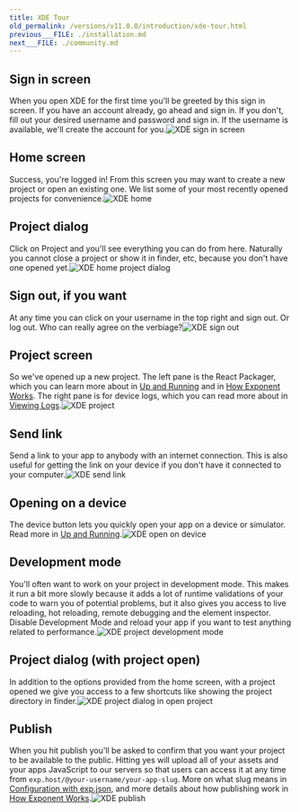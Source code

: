 ```yaml
---
title: XDE Tour
old_permalink: /versions/v11.0.0/introduction/xde-tour.html
previous___FILE: ./installation.md
next___FILE: ./community.md
---
```


## Sign in screen

When you open XDE for the first time you'll be greeted by this sign in screen. If you have an account already, go ahead and sign in. If you don't, fill out your desired username and password and sign in. If the username is available, we'll create the account for you.![XDE sign in screen](./xde-signin.png)

## Home screen

Success, you're logged in! From this screen you may want to create a new project or open an existing one. We list some of your most recently opened projects for convenience.![XDE home](./xde-signin-success.png)

## Project dialog

Click on Project and you'll see everything you can do from here. Naturally you cannot close a project or show it in finder, etc, because you don't have one opened yet.![XDE home project dialog](./xde-project-dialog.png)

## Sign out, if you want

At any time you can click on your username in the top right and sign out. Or log out. Who can really agree on the verbiage?![XDE sign out](./xde-signout.png)

## Project screen

So we've opened up a new project. The left pane is the React Packager, which you can learn more about in [Up and Running](/versions/latest/guides/up-and-running#up-and-running) and in [How Exponent Works](/versions/latest/guides/how-exponent-works#how-exponent-works). The right pane is for device logs, which you can read more about in [Viewing Logs](/versions/latest/guides/logging#logging).![XDE project](./xde-project-opened.png)

## Send link

Send a link to your app to anybody with an internet connection. This is also useful for getting the link on your device if you don't have it connected to your computer.![XDE send link](./xde-send-link.png)

## Opening on a device

The device button lets you quickly open your app on a device or simulator. Read more in [Up and Running](/versions/latest/guides/up-and-running#up-and-running).![XDE open on device](./xde-device.png)

## Development mode

You'll often want to work on your project in development mode. This makes it run a bit more slowly because it adds a lot of runtime validations of your code to warn you of potential problems, but it also gives you access to live reloading, hot reloading, remote debugging and the element inspector. Disable Development Mode and reload your app if you want to test anything related to performance.![XDE project development mode](./xde-development-mode.png)

## Project dialog (with project open)

In addition to the options provided from the home screen, with a project opened we give you access to a few shortcuts like showing the project directory in finder.![XDE project dialog in open project](./xde-project-opened.png)

## Publish

When you hit publish you'll be asked to confirm that you want your project to be available to the public. Hitting yes will upload all of your assets and your apps JavaScript to our servers so that users can access it at any time from `exp.host/@your-username/your-app-slug`. More on what slug means in [Configuration with exp.json](/versions/latest/guides/configuration#exp), and more details about how publishing work in [How Exponent Works](/versions/latest/guides/how-exponent-works#how-exponent-works).![XDE publish](./xde-publish.png)

